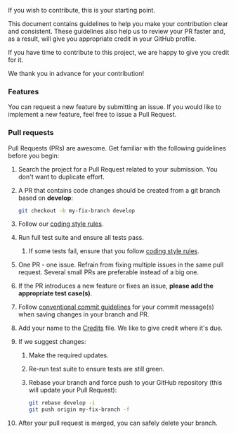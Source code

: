 If you wish to contribute, this is your starting point.

This document contains guidelines to help you make your contribution clear and consistent.
These guidelines also help us to review your PR faster and, as a result, will give you
appropriate credit in your GitHub profile.

If you have time to contribute to this project, we are happy to give you credit for it.

We thank you in advance for your contribution!

### Features

You can request a new feature by submitting an issue. If you would like to implement a new feature,
feel free to issue a Pull Request.

### Pull requests

Pull Requests (PRs) are awesome. Get familiar with the following guidelines before you begin:

1. Search the project for a Pull Request related to your submission. You don't want to duplicate effort.
1. A PR that contains code changes should be created from a git branch based on **develop**:

    ```bash
    git checkout -b my-fix-branch develop
    ```

1. Follow our [coding style rules][coding-rules].
1. Run full test suite and ensure all tests pass.
    1. If some tests fail, ensure that you follow [coding style rules][coding-rules].
1. One PR - one issue. Refrain from fixing multiple issues in the same pull request. Several small PRs are preferable instead of a big one.
1. If the PR introduces a new feature or fixes an issue, **please add the appropriate test case(s)**.
1. Follow [conventional commit guidelines][conventional-commits] for your commit message(s) when saving changes in your branch and PR.
1. Add your name to the [Credits](credits.md) file. We like to give credit where it's due.

1. If we suggest changes:
    1. Make the required updates.
    1. Re-run test suite to ensure tests are still green.
    1. Rebase your branch and force push to your GitHub repository (this will update your Pull Request):

        ```bash
        git rebase develop -i
        git push origin my-fix-branch -f
        ```

1. After your pull request is merged, you can safely delete your branch.


[coding-rules]: https://github.com/showdownjs/code-style/blob/master/README.md
[conventional-commits]: https://www.conventionalcommits.org/